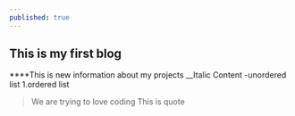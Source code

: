 ```yaml
---
published: true
---
```

## This is my first blog
****This is new information about my projects
__Italic Content
-unordered list
1.ordered list
>We are trying to love coding
This is quote
